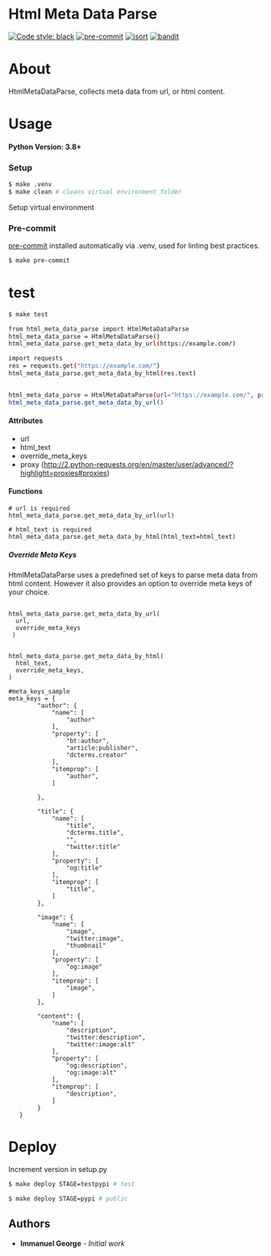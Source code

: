 # Html Meta Data Parse

[![Code style: black](https://img.shields.io/badge/code%20style-black-000000.svg)](https://github.com/psf/black)
[![pre-commit](https://img.shields.io/badge/pre--commit-enabled-brightgreen?logo=pre-commit&logoColor=white)](https://github.com/pre-commit/pre-commit)
[![isort](https://img.shields.io/badge/%20imports-isort-%231674b1?style=flat&labelColor=ef8336)](https://github.com/timothycrosley/isort)
[![bandit](https://github.com/PyCQA/bandit/workflows/Build%20and%20Test%20Bandit/badge.svg)](https://github.com/PyCQA/bandit)

# About
HtmlMetaDataParse, collects meta data from url, or html content.


# Usage
#### Python Version: 3.8+

### Setup

```bash
$ make .venv
$ make clean # cleans virtual environment folder
```
Setup virtual environment

### Pre-commit

[pre-commit](https://pre-commit.com/) installed automatically via .venv, used for linting best practices.

```bash
$ make pre-commit
```
# test
```bash
$ make test
```

```bash
from html_meta_data_parse import HtmlMetaDataParse
html_meta_data_parse = HtmlMetaDataParse()
html_meta_data_parse.get_meta_data_by_url(https://example.com/)

import requests
res = requests.get("https://example.com/")
html_meta_data_parse.get_meta_data_by_html(res.text)


html_meta_data_parse = HtmlMetaDataParse(url="https://example.com/", proxy=<proxy_dict>)
html_meta_data_parse.get_meta_data_by_url()
```
#### Attributes
* url
* html_text
* override_meta_keys
* proxy (http://2.python-requests.org/en/master/user/advanced/?highlight=proxies#proxies)


#### Functions
```
# url is required
html_meta_data_parse.get_meta_data_by_url(url)

# html_text is required
html_meta_data_parse.get_meta_data_by_html(html_text=html_text)
```

##### Override Meta Keys
HtmlMetaDataParse uses a predefined set of keys to parse meta data from html content. However it also provides an option to override meta keys of your choice.

```

html_meta_data_parse.get_meta_data_by_url(
  url,
  override_meta_keys
 )


html_meta_data_parse.get_meta_data_by_html(
  html_text,
  override_meta_keys,
)

#meta_keys_sample
meta_keys = {
        "author": {
            "name": [
                "author"
            ],
            "property": [
                "bt:author",
                "article:publisher",
                "dcterms.creator"
            ],
            "itemprop": [
                "author",
            ]

        },

        "title": {
            "name": [
                "title",
                "dcterms.title",
                "",
                "twitter:title"
            ],
            "property": [
                "og:title"
            ],
            "itemprop": [
                "title",
            ]
        },

        "image": {
            "name": [
                "image",
                "twitter:image",
                "thumbnail"
            ],
            "property": [
                "og:image"
            ],
            "itemprop": [
                "image",
            ]
        },

        "content": {
            "name": [
                "description",
                "twitter:description",
                "twitter:image:alt"
            ],
            "property": [
                "og:description",
                "og:image:alt"
            ],
            "itemprop": [
                "description",
            ]
        }
   }

```

# Deploy
Increment version in setup.py
```bash
$ make deploy STAGE=testpypi # test

$ make deploy STAGE=pypi # public
```


## Authors

* **Immanuel George** - *Initial work*
